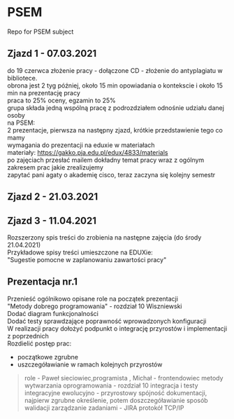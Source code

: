 # PSEM
Repo for PSEM subject

## Zjazd 1 - 07.03.2021
do 19 czerwca złożenie pracy - dołączone CD - złożenie do antyplagiatu w bibliotece.  
obrona jest 2 tyg później, około 15 min opowiadania o kontekscie i około 15 min na prezentację pracy  
praca to 25% oceny, egzamin to 25%  
grupa składa jedną wspólną pracę z podrozdziałem odnośnie udziału danej osoby  
na PSEM:  
2 prezentacje, pierwsza na następny zjazd, krótkie przedstawienie tego co mamy  
wymagania do prezentacji na eduxie w materiałach  
materiały: https://gakko.pja.edu.pl/edux/4833/materials  
po zajęciach przesłać mailem dokładny temat pracy wraz z ogólnym zakresem prac jakie zrealizujemy  
zapytać pani agaty o akademię cisco, teraz zaczyna się kolejny semestr  

## Zjazd 2 - 21.03.2021

## Zjazd 3 - 11.04.2021
Rozszerzony spis treści do zrobienia na następne zajęcia (do środy 21.04.2021)  
Przykładowe spisy treści umieszczone na EDUXie:  
"Sugestie pomocne w zaplanowaniu zawartości pracy"

## Prezentacja nr.1
Przenieść ogólnikowo opisane role na początek prezentacji  
"Metody dobrego programowania" - rozdział 10 Wiszniewski  
Dodać diagram funkcjonalności  
Dodać testy sprawdzające poprawność wprowadzonych konfiguracji  
W realizacji pracy dołożyć podpunkt o integrację przyrostów i implementacji z poprzednich  
Rozdielić postęp prac:
- początkowe zgrubne
- uszczegóławianie w ramach kolejnych przyrostów

> role - Paweł sieciowiec,programista , Michał - frontendowiec
> metody wytwarzania oprogramowania - rozdział 10
> integracja i testy integracyjne
> ewolucyjno - przyrostowy
> spójność dokumentacji, najpierw zgrubne określenie, potem doszczegóławianie
> sposób walidacji
> zarządzanie zadaniami - JIRA
> protokół TCP/IP
 
